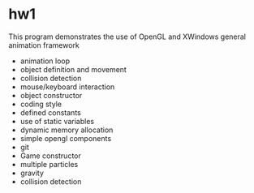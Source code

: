 # hw1
This program demonstrates the use of OpenGL and XWindows
general animation framework
- animation loop
- object definition and movement
- collision detection
- mouse/keyboard interaction
- object constructor
- coding style
- defined constants
- use of static variables
- dynamic memory allocation
- simple opengl components
- git
- Game constructor
- multiple particles
- gravity
- collision detection
